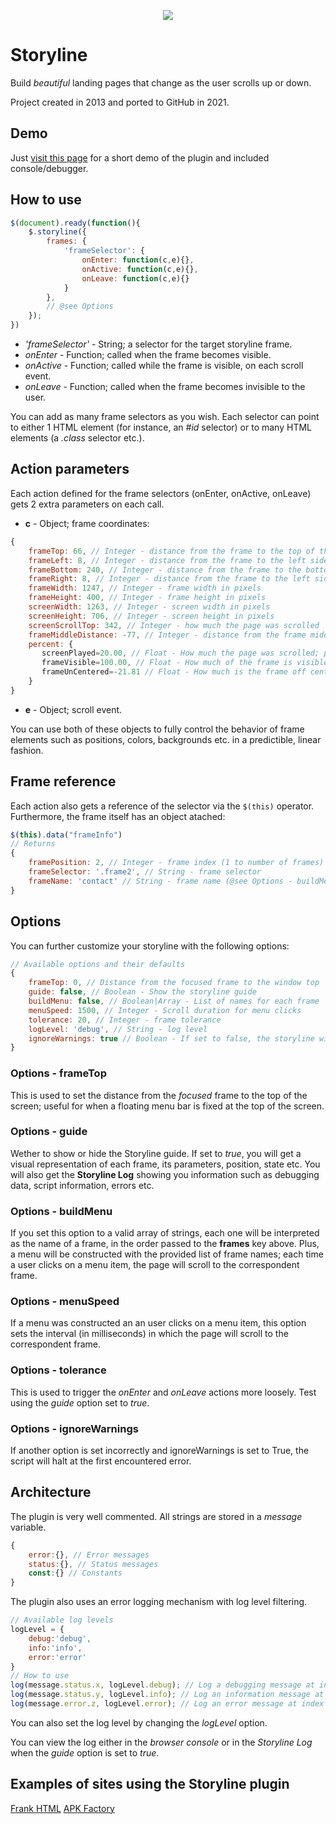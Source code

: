 <p align="center">
    <a href="https://stephino.github.io/storyline/">
        <img src="https://repository-images.githubusercontent.com/387865658/8abb374b-b1b6-40f3-9358-73c77143fef3"/>
    </a>
</p>

Storyline
=========

Build *beautiful* landing pages that change as the user scrolls up or down.

Project created in 2013 and ported to GitHub in 2021.

Demo
----
Just [visit this page](https://stephino.github.io/storyline) for a short demo of the plugin and included console/debugger.

How to use
----------
```JavaScript
$(document).ready(function(){
    $.storyline({
        frames: {
            'frameSelector': {
                onEnter: function(c,e){},
                onActive: function(c,e){},
                onLeave: function(c,e){}
            }
        },
        // @see Options
    });
})
```

*  *'frameSelector'* - String; a selector for the target storyline frame.
*  *onEnter* - Function; called when the frame becomes visible.
*  *onActive* - Function; called while the frame is visible, on each scroll event.
*  *onLeave* - Function; called when the frame becomes invisible to the user.

You can add as many frame selectors as you wish. Each selector can point to 
either 1 HTML element (for instance, an *#id* selector) or to many HTML elements
(a *.class* selector etc.).

Action parameters
-----------------
Each action defined for the frame selectors (onEnter, onActive, onLeave) gets 
2 extra parameters on each call.

*  __c__ - Object; frame coordinates:

```JavaScript
{
    frameTop: 66, // Integer - distance from the frame to the top of the page (@see Options - frameTop)
    frameLeft: 8, // Integer - distance from the frame to the left side of the page
    frameBottom: 240, // Integer - distance from the frame to the bottom of the page
    frameRight: 8, // Integer - distance from the frame to the left side of the page
    frameWidth: 1247, // Integer - frame width in pixels
    frameHeight: 400, // Integer - frame height in pixels
    screenWidth: 1263, // Integer - screen width in pixels
    screenHeight: 706, // Integer - screen height in pixels
    screenScrollTop: 342, // Integer - how much the page was scrolled
    frameMiddleDistance: -77, // Integer - distance from the frame middle to the center of the screen
    percent: {
       screenPlayed=20.00, // Float - How much the page was scrolled; percent
       frameVisible=100.00, // Float - How much of the frame is visible; percent
       frameUnCentered=-21.81 // Float - How much is the frame off center; percent, -100 to +100
    }
}
```
* __e__ - Object; scroll event.

You can use both of these objects to fully control the behavior of frame elements such as positions, 
colors, backgrounds etc. in a predictible, linear fashion.

Frame reference
---------------
Each action also gets a reference of the selector via the ```$(this)``` operator.
Furthermore, the frame itself has an object atached:
```JavaScript
$(this).data("frameInfo")
// Returns
{
    framePosition: 2, // Integer - frame index (1 to number of frames)
    frameSelector: '.frame2', // String - frame selector
    frameName: 'contact' // String - frame name (@see Options - buildMenu)
}
```

Options
-------
You can further customize your storyline with the following options:
```JavaScript
// Available options and their defaults
{
    frameTop: 0, // Distance from the focused frame to the window top
    guide: false, // Boolean - Show the storyline guide 
    buildMenu: false, // Boolean|Array - List of names for each frame
    menuSpeed: 1500, // Integer - Scroll duration for menu clicks
    tolerance: 20, // Integer - frame tolerance
    logLevel: 'debug', // String - log level
    ignoreWarnings: true // Boolean - If set to false, the storyline will fail on each error
}
```

### Options - frameTop
This is used to set the distance from the *focused* frame to the top of the screen; useful for when a floating 
menu bar is fixed at the top of the screen.

### Options - guide
Wether to show or hide the Storyline guide.
If set to *true*, you will get a visual representation of each frame, its parameters, position, state etc.
You will also get the __Storyline Log__ showing you information such as debugging data, script information, errors etc.

### Options - buildMenu
If you set this option to a valid array of strings, each one will be interpreted as the name of a frame, in the order 
passed to the __frames__ key above. Plus, a menu will be constructed with the provided list of frame names; each time a 
user clicks on a menu item, the page will scroll to the correspondent frame.

### Options - menuSpeed
If a menu was constructed an an user clicks on a menu item, this option sets the interval (in milliseconds) in which the 
page will scroll to the correspondent frame.

### Options - tolerance
This is used to trigger the *onEnter* and *onLeave* actions more loosely. Test using the *guide* option set to *true*.

### Options - ignoreWarnings
If another option is set incorrectly and ignoreWarnings is set to True, the script will halt at the first encountered 
error.

Architecture
------------
The plugin is very well commented.
All strings are stored in a *message* variable.
```JavaScript
{
    error:{}, // Error messages
    status:{}, // Status messages
    const:{} // Constants
}
```

The plugin also uses an error logging mechanism with log level filtering.
```JavaScript
// Available log levels
logLevel = {
    debug:'debug',
    info:'info',
    error:'error'
}
// How to use
log(message.status.x, logLevel.debug); // Log a debugging message at index "x"
log(message.status.y, logLevel.info); // Log an information message at index "y"
log(message.error.z, logLevel.error); // Log an error message at index "z"
```
You can also set the log level by changing the *logLevel* option.

You can view the log either in the *browser console* or in the *Storyline Log* when the *guide* option 
is set to *true*.

Examples of sites using the Storyline plugin
--------------------------------------------
[Frank HTML](https://frank.stephino.com)
[APK Factory](https://stephino.github.io/apk-factory/)
